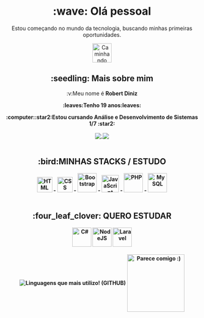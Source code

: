   <div align="center">
    <h1 border="none"> :wave: Olá pessoal</h1>
    <p>Estou começando no mundo da tecnologia, buscando minhas primeiras oportunidades.</p>
    <img src="https://user-images.githubusercontent.com/94693689/164995992-c459bb9c-339d-48e6-bb39-10a26bd12f8e.gif" width="50px" title="Caminhando sempre...">
  </div>  
  
  <div align="center" width="100px">
    <h2 align="center"> :seedling: Mais sobre mim </h2>
    <p align="center">:v:Meu nome é <b>Robert Diniz<b></p>
    <p align="center">:leaves:Tenho 19 anos:leaves:</p>
    <p align="center">:computer::star2:Estou cursando Análise e Desenvolvimento de Sistemas 1/7 :star2:<b></p>
  </div>
      
   <div align="center">
  <a target='_blank' href="https://instagram.com/robert_ferreira6"> 
    <img src="https://img.shields.io/badge/Instagram-E4405F?style=for-the-badge&logo=instagram&logoColor=white"  align="center">
  </a>
  <a target='_blank' href="https://www.linkedin.com/in/robertdinizz/">
    <img src="https://img.shields.io/badge/LinkedIn-0077B5?style=for-the-badge&logo=linkedin&logoColor=white" align="center">
  </a>
</div>
  <br>
  <div align="center">
      <h2>:bird:MINHAS STACKS / ESTUDO </h2>
      <img src="https://cdn.jsdelivr.net/gh/devicons/devicon/icons/html5/html5-original.svg" width="40px" title="HTML"/>
    -
      <img src="https://cdn.jsdelivr.net/gh/devicons/devicon/icons/css3/css3-original.svg" width="40px" title="CSS"/>
    -
      <img src="https://cdn.jsdelivr.net/gh/devicons/devicon/icons/bootstrap/bootstrap-original.svg" width="50px" title="Bootstrap"/>
    -
      <img src="https://cdn.jsdelivr.net/gh/devicons/devicon/icons/javascript/javascript-original.svg" width="45px" title="JavaScript"/>
    -
      <img src="https://cdn.jsdelivr.net/gh/devicons/devicon/icons/php/php-plain.svg" width="50px" title="PHP"/>
    -
      <img src="https://cdn.jsdelivr.net/gh/devicons/devicon/icons/mysql/mysql-original-wordmark.svg" width="50px" title="MySQL"/>
    <br>
    <br>
    <h2> :four_leaf_clover: QUERO ESTUDAR </h2>
      <img src="https://cdn.jsdelivr.net/gh/devicons/devicon/icons/csharp/csharp-original.svg" width="50px" title="C#"/>
      <img src="https://cdn.jsdelivr.net/gh/devicons/devicon/icons/nodejs/nodejs-original.svg" width="50px" title="NodeJS"/>
      <img src="https://cdn.jsdelivr.net/gh/devicons/devicon/icons/laravel/laravel-plain.svg" width="50px" title="Laravel"/>
    <br>
    <br>
    <div>      
      <img src="https://github-readme-stats.vercel.app/api/top-langs/?username=robertdiniz&layout=compact&theme=omni" display="inline" margin="0" align="center" title="Linguagens que mais utilizo! (GITHUB)">
      <img src="https://user-images.githubusercontent.com/94693689/164995756-14ad9a61-8542-4b1f-927f-fe3655d2f70d.png" width="150px" align="center" title="Parece comigo :)"></div>
  </div>
